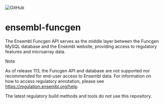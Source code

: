 ![GitHub](https://img.shields.io/github/license/Ensembl/ensembl-funcgen)

# ensembl-funcgen
The Ensembl Funcgen API serves as the middle layer between the Funcgen MySQL database and the Ensembl website, providing access to regulatory features and microarray data.

> [!NOTE]  
> As of release 113, the Funcgen API and database are not supported nor recommended for end-user access to Ensembl data. For information on how to access regulatory annotation, please see https://regulation.ensembl.org/help.

The latest regulatory build methods and tools do not use this repository.